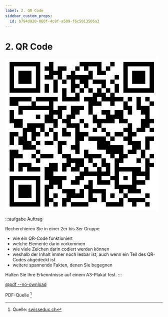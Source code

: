 ```yaml
---
label: 2. QR Code
sidebar_custom_props:
  id: b794d920-060f-4c8f-a509-f6c5013506a3
---
```


# 2. QR Code


![Was enthält der QR-Code? 🏴‍☠️☠️𝜋](images/qr-code/piraten.svg)

:::aufgabe Auftrag

Recherchieren Sie in einer 2er bis 3er Gruppe
- wie ein QR-Code funktioniert
- welche Elemente darin vorkommen
- wie viele Zeichen darin codiert werden können
- weshalb der Inhalt immer noch lesbar ist, auch wenn ein Teil des QR-Codes abgedeckt ist
- weitere spannende Fakten, denen Sie begegnen

Halten Sie Ihre Erkenntnisse auf einem A3-Plakat fest.
:::


[@pdf --no-ownload](images/qr-code/qr-script.pdf)

PDF-Quelle [^1]

[^1]: Quelle: [swisseduc.ch](https://www.swisseduc.ch/informatik/theoretische_informatik/qr_codes/docs/unterlagen_lernende.pdf)
